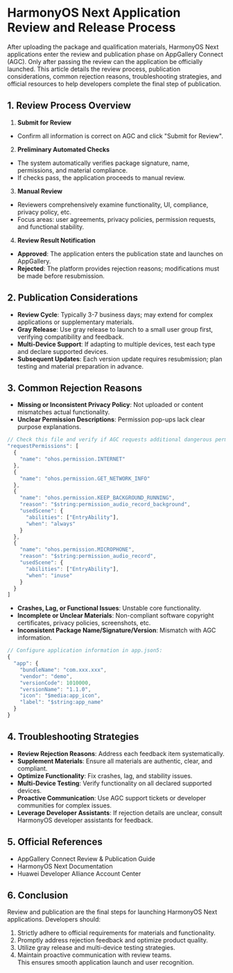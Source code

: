 # HarmonyOS Next Application Review and Release Process


After uploading the package and qualification materials, HarmonyOS Next applications enter the review and publication phase on AppGallery Connect (AGC). Only after passing the review can the application be officially launched. This article details the review process, publication considerations, common rejection reasons, troubleshooting strategies, and official resources to help developers complete the final step of publication.

## 1. Review Process Overview

1. **Submit for Review**
  - Confirm all information is correct on AGC and click "Submit for Review".

2. **Preliminary Automated Checks**
  - The system automatically verifies package signature, name, permissions, and material compliance.
  - If checks pass, the application proceeds to manual review.

3. **Manual Review**
  - Reviewers comprehensively examine functionality, UI, compliance, privacy policy, etc.
  - Focus areas: user agreements, privacy policies, permission requests, and functional stability.

4. **Review Result Notification**
  - **Approved**: The application enters the publication state and launches on AppGallery.
  - **Rejected**: The platform provides rejection reasons; modifications must be made before resubmission.

## 2. Publication Considerations

- **Review Cycle**: Typically 3-7 business days; may extend for complex applications or supplementary materials.
- **Gray Release**: Use gray release to launch to a small user group first, verifying compatibility and feedback.
- **Multi-Device Support**: If adapting to multiple devices, test each type and declare supported devices.
- **Subsequent Updates**: Each version update requires resubmission; plan testing and material preparation in advance.

## 3. Common Rejection Reasons

- **Missing or Inconsistent Privacy Policy**: Not uploaded or content mismatches actual functionality.
- **Unclear Permission Descriptions**: Permission pop-ups lack clear purpose explanations.
```typescript
// Check this file and verify if AGC requests additional dangerous permissions
"requestPermissions": [
  {
    "name": "ohos.permission.INTERNET"
  },
  {
    "name": "ohos.permission.GET_NETWORK_INFO"
  },
  {
    "name": "ohos.permission.KEEP_BACKGROUND_RUNNING",
    "reason": "$string:permission_audio_record_background",
    "usedScene": {
      "abilities": ["EntryAbility"],
      "when": "always"
    }
  },
  {
    "name": "ohos.permission.MICROPHONE",
    "reason": "$string:permission_audio_record",
    "usedScene": {
      "abilities": ["EntryAbility"],
      "when": "inuse"
    }
  }
]
```  

- **Crashes, Lag, or Functional Issues**: Unstable core functionality.
- **Incomplete or Unclear Materials**: Non-compliant software copyright certificates, privacy policies, screenshots, etc.
- **Inconsistent Package Name/Signature/Version**: Mismatch with AGC information.
```typescript
// Configure application information in app.json5:
{
  "app": {
    "bundleName": "com.xxx.xxx",
    "vendor": "demo",
    "versionCode": 1010000,
    "versionName": "1.1.0",
    "icon": "$media:app_icon",
    "label": "$string:app_name"
  }
}
```  

## 4. Troubleshooting Strategies

- **Review Rejection Reasons**: Address each feedback item systematically.
- **Supplement Materials**: Ensure all materials are authentic, clear, and compliant.
- **Optimize Functionality**: Fix crashes, lag, and stability issues.
- **Multi-Device Testing**: Verify functionality on all declared supported devices.
- **Proactive Communication**: Use AGC support tickets or developer communities for complex issues.
- **Leverage Developer Assistants**: If rejection details are unclear, consult HarmonyOS developer assistants for feedback.

## 5. Official References

- AppGallery Connect Review & Publication Guide
- HarmonyOS Next Documentation
- Huawei Developer Alliance Account Center

## 6. Conclusion

Review and publication are the final steps for launching HarmonyOS Next applications. Developers should:
1. Strictly adhere to official requirements for materials and functionality.
2. Promptly address rejection feedback and optimize product quality.
3. Utilize gray release and multi-device testing strategies.
4. Maintain proactive communication with review teams.  
   This ensures smooth application launch and user recognition.